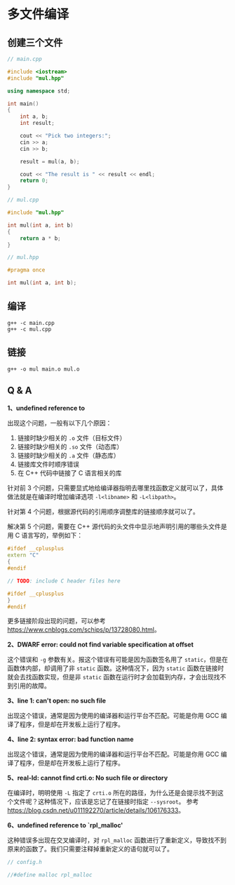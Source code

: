 # 多文件编译

## 创建三个文件

```cpp
// main.cpp

#include <iostream>
#include "mul.hpp"

using namespace std;

int main()
{
    int a, b;
    int result;

    cout << "Pick two integers:";
    cin >> a;
    cin >> b;

    result = mul(a, b);

    cout << "The result is " << result << endl;
    return 0;
}

```

```cpp
// mul.cpp

#include "mul.hpp"

int mul(int a, int b)
{
    return a * b;
}
```

```cpp
// mul.hpp

#pragma once

int mul(int a, int b);
```

## 编译

```shell
g++ -c main.cpp
g++ -c mul.cpp
```

## 链接

```shell
g++ -o mul main.o mul.o
```

## Q & A

**1、undefined reference to**

出现这个问题，一般有以下几个原因：

1. 链接时缺少相关的 `.o` 文件（目标文件）
2. 链接时缺少相关的 `.so` 文件（动态库）
3. 链接时缺少相关的 `.a` 文件（静态库）
4. 链接库文件时顺序错误
5. 在 C++ 代码中链接了 C 语言相关的库

针对前 3 个问题，只需要显式地给编译器指明去哪里找函数定义就可以了，具体做法就是在编译时增加编译选项 `-l<libname>` 和 `-L<libpath>`。

针对第 4 个问题，根据源代码的引用顺序调整库的链接顺序就可以了。

解决第 5 个问题，需要在 C++ 源代码的头文件中显示地声明引用的哪些头文件是用 C 语言写的，举例如下：

```cpp
#ifdef __cplusplus
extern "C"
{
#endif

// TODO: include C header files here

#ifdef __cplusplus
}
#endif
```

更多链接阶段出现的问题，可以参考 <https://www.cnblogs.com/schips/p/13728080.html>。

**2、DWARF error: could not find variable specification at offset**

这个错误和 `-g` 参数有关。报这个错误有可能是因为函数签名用了 `static`，但是在函数体内部，却调用了非 `static` 函数。这种情况下，因为 `static` 函数在链接时就会去找函数实现，但是非 `static` 函数在运行时才会加载到内存，才会出现找不到引用的故障。

**3、line 1: can't open: no such file**

出现这个错误，通常是因为使用的编译器和运行平台不匹配。可能是你用 GCC 编译了程序，但是却在开发板上运行了程序。

**4、line 2: syntax error: bad function name**

出现这个错误，通常是因为使用的编译器和运行平台不匹配。可能是你用 GCC 编译了程序，但是却在开发板上运行了程序。

**5、real-ld: cannot find crti.o: No such file or directory**

在编译时，明明使用 `-L` 指定了 `crti.o` 所在的路径，为什么还是会提示找不到这个文件呢？这种情况下，应该是忘记了在链接时指定 `--sysroot`。
参考 <https://blog.csdn.net/u011192270/article/details/106176333>。

**6、undefined reference to `rpl_malloc'**

这种错误多出现在交叉编译时，对 `rpl_malloc` 函数进行了重新定义，导致找不到原来的函数了。我们只需要注释掉重新定义的语句就可以了。

```cpp
// config.h

//#define malloc rpl_malloc
```
